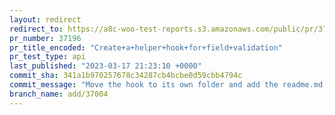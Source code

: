 ```yaml
---
layout: redirect
redirect_to: https://a8c-woo-test-reports.s3.amazonaws.com/public/pr/37196/api/index.html
pr_number: 37196
pr_title_encoded: "Create+a+helper+hook+for+field+validation"
pr_test_type: api
last_published: "2023-03-17 21:23:10 +0000"
commit_sha: 341a1b970257678c34287cb4bcbe0d59cbb4794c
commit_message: "Move the hook to its own folder and add the readme.md file"
branch_name: add/37004
---
```

